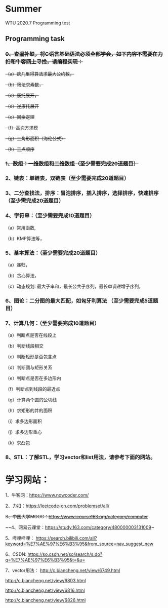 # Summer
WTU 2020.7 Programming test
## Programming task
### ~~0、查漏补缺，将C语言基础语法必须全部学会，如下内容不需要在力扣和牛客网上寻找，请编程实现：~~
~~（a）欧几里得算法求最大公约数，~~

~~（b）筛法求素数，~~

~~（c）康托展开，~~

~~（d）逆康托展开~~

~~（e）同余定理~~

~~（f）高次方求模~~

~~（g）三角形面积（海伦公式）~~

~~（h）三点顺序~~

### ~~1、数组：一维数组和二维数组（至少需要完成20道题目）~~

### 2、链表：单链表，双链表（至少需要完成20道题目）

### 3、二分查找法，排序：冒泡排序，插入排序，选择排序，快速排序（至少需完成20道题目）

### 4、字符串：（至少需要完成10道题目）
（a）常用函数,

（b）KMP算法等，

### 5、基本算法：（至少需要完成20道题目）
（a）递归，

（b）贪心算法，

（c）动态规划: 最大子串和，最长公共子序列，最长单调递增子序列，

### 6、图论：二分图的最大匹配，如匈牙利算法 （至少需要完成5道题目）

### 7、计算几何：（至少需要完成10道题目）
（a）判断点是否在线段上

（b）判断线段相交

（c）判断矩形是否包含点

（d）判断圆与矩形关系

（e）判断点是否在多边形内

（f）判断点到线段的最近点

（g）计算两个圆的公切线

（h）求矩形的并的面积

（i）求多边形面积

（j）求多边形重心

（k）求凸包

### 8、STL：了解STL，学习vector和list用法，请参考下面的网站。

# 学习网站：
1、牛客网：https://www.nowcoder.com/

2、力扣：https://leetcode-cn.com/problemset/all/

~~3、中国大学MOOC：https://www.icourse163.org/category/computer~~

~~4、网易云课堂：https://study.163.com/category/480000003131009~

5、哔哩哔哩：
https://search.bilibili.com/all?keyword=%E7%AE%97%E6%B3%95&from_source=nav_suggest_new

6、CSDN: 
https://so.csdn.net/so/search/s.do?q=%E7%AE%97%E6%B3%95&t=&u=

7、vector用法：
http://c.biancheng.net/view/6749.html

http://c.biancheng.net/view/6803.html

http://c.biancheng.net/view/6816.html

http://c.biancheng.net/view/6826.html
